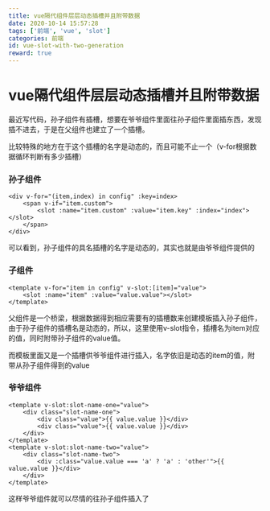 ```yaml
---
title: vue隔代组件层层动态插槽并且附带数据
date: 2020-10-14 15:57:28
tags: ['前端', 'vue', 'slot']
categories: 前端
id: vue-slot-with-two-generation
reward: true
---
```


# vue隔代组件层层动态插槽并且附带数据

最近写代码，孙子组件有插槽，想要在爷爷组件里面往孙子组件里面插东西，发现插不进去，于是在父组件也建立了一个插槽。

比较特殊的地方在于这个插槽的名字是动态的，而且可能不止一个（v-for根据数据循环判断有多少插槽）

### 孙子组件

```vue
<div v-for="(item,index) in config" :key=index>
	<span v-if="item.custom">
        <slot :name="item.custom" :value="item.key" :index="index"></slot>
	</span>
</div>
```

可以看到，孙子组件的具名插槽的名字是动态的，其实也就是由爷爷组件提供的

### 子组件

```vue
<template v-for="item in config" v-slot:[item]="value">
	<slot :name="item" :value="value.value"></slot>
</template>
```

父组件是一个桥梁，根据数据得到相应需要有的插槽数来创建模板插入孙子组件，由于孙子组件的插槽名是动态的，所以，这里使用v-slot指令，插槽名为item对应的值，同时附带孙子组件的value值。

而模板里面又是一个插槽供爷爷组件进行插入，名字依旧是动态的item的值，附带从孙子组件得到的value

### 爷爷组件

```vue
<template v-slot:slot-name-one="value">
    <div class="slot-name-one">
        <div class="value">{{ value.value }}</div>
        <div class="value">{{ value.value }}</div>
    </div>
</template>
<template v-slot:slot-name-two="value">
    <div class="slot-name-two">
        <div :class="value.value === 'a' ? 'a' : 'other'">{{ value.value }}</div>
    </div>
</template>
```

这样爷爷组件就可以尽情的往孙子组件插入了